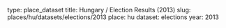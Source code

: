 type: place_dataset
title: Hungary / Election Results (2013)
slug: places/hu/datasets/elections/2013
place: hu
dataset: elections
year: 2013
